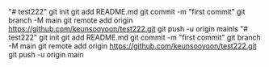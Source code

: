 "# test222"  git init git add README.md git commit -m "first commit" git branch -M main git remote add origin https://github.com/keunsooyoon/test222.git git push -u origin mainls
"# test222"  git init git add README.md git commit -m "first commit" git branch -M main git remote add origin https://github.com/keunsooyoon/test222.git git push -u origin main
